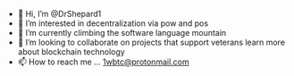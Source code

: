- 👋 Hi, I’m @DrShepard1
- 👀 I’m interested in decentralization via pow and pos
- 🌱 I’m currently climbing the software language mountain 
- 💞️ I’m looking to collaborate on projects that support veterans learn more about blockchain technology
- 📫 How to reach me ... 1wbtc@protonmail.com

<!---
DrShepard1/DrShepard1 is a ✨ special ✨ repository because its `README.md` (this file) appears on your GitHub profile.
You can click the Preview link to take a look at your changes.
--->
